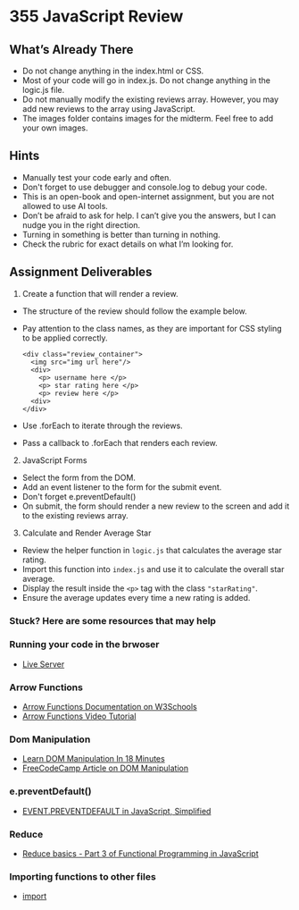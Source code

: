 # 355 JavaScript Review

## What’s Already There

- Do not change anything in the index.html or CSS.
- Most of your code will go in index.js. Do not change anything in the logic.js file.
- Do not manually modify the existing reviews array. However, you may add new reviews to the array using JavaScript.
- The images folder contains images for the midterm. Feel free to add your own images.

## Hints

- Manually test your code early and often.
- Don't forget to use debugger and console.log to debug your code.
- This is an open-book and open-internet assignment, but you are not allowed to use AI tools.
- Don’t be afraid to ask for help. I can’t give you the answers, but I can nudge you in the right direction.
- Turning in something is better than turning in nothing.
- Check the rubric for exact details on what I’m looking for.

## Assignment Deliverables

1. Create a function that will render a review.

- The structure of the review should follow the example below.
- Pay attention to the class names, as they are important for CSS styling to be applied correctly.

  ```
  <div class="review_container">
    <img src="img url here"/>
    <div>
      <p> username here </p>
      <p> star rating here </p>
      <p> review here </p>
    <div>
  </div>

  ```

- Use .forEach to iterate through the reviews.
- Pass a callback to .forEach that renders each review.

2. JavaScript Forms

- Select the form from the DOM.
- Add an event listener to the form for the submit event.
- Don't forget e.preventDefault()
- On submit, the form should render a new review to the screen and add it to the existing reviews array.

3. Calculate and Render Average Star

- Review the helper function in `logic.js` that calculates the average star rating.
- Import this function into `index.js` and use it to calculate the overall star average.
- Display the result inside the `<p>` tag with the class `"starRating"`.
- Ensure the average updates every time a new rating is added.

### Stuck? Here are some resources that may help

### Running your code in the brwoser

- [Live Server](https://marketplace.visualstudio.com/items?itemName=ritwickdey.LiveServer)

### Arrow Functions

- [Arrow Functions Documentation on W3Schools](https://www.w3schools.com/js/js_arrow_function.asp)
- [Arrow Functions Video Tutorial](https://www.youtube.com/watch?v=fRRRkognpOs)

### Dom Manipulation

- [Learn DOM Manipulation In 18 Minutes](https://www.youtube.com/watch?v=y17RuWkWdn8)
- [FreeCodeCamp Article on DOM Manipulation](https://www.freecodecamp.org/news/dom-manipulation-in-javascript/)

### e.preventDefault()

- [EVENT.PREVENTDEFAULT in JavaScript, Simplified](https://www.youtube.com/watch?v=md8jQkOEyyk)

### Reduce

- [Reduce basics - Part 3 of Functional Programming in JavaScript](https://www.youtube.com/watch?v=Wl98eZpkp-c)

### Importing functions to other files

- [import](https://developer.mozilla.org/en-US/docs/Web/JavaScript/Reference/Statements/import)
